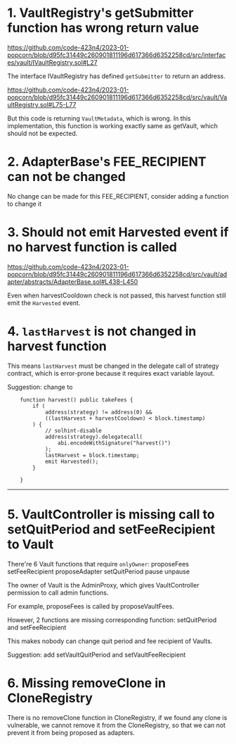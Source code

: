 # 1. VaultRegistry's getSubmitter function has wrong return value

https://github.com/code-423n4/2023-01-popcorn/blob/d95fc31449c260901811196d617366d6352258cd/src/interfaces/vault/IVaultRegistry.sol#L27

The interface IVaultRegistry has defined `getSubmitter` to return an address.

https://github.com/code-423n4/2023-01-popcorn/blob/d95fc31449c260901811196d617366d6352258cd/src/vault/VaultRegistry.sol#L75-L77

But this code is returning `VaultMetadata`, which is wrong. In this implementation, this function is working exactly same as getVault, which should not be expected.

# 2. AdapterBase's FEE_RECIPIENT can not be changed

No change can be made for this FEE_RECIPIENT, consider adding a function to change it

# 3. Should not emit Harvested event if no harvest function is called

https://github.com/code-423n4/2023-01-popcorn/blob/d95fc31449c260901811196d617366d6352258cd/src/vault/adapter/abstracts/AdapterBase.sol#L438-L450

Even when harvestCooldown check is not passed, this harvest function still emit the `Harvested` event.

# 4. `lastHarvest` is not changed in harvest function

This means `lastHarvest` must be changed in the delegate call of strategy contract, which is error-prone because it requires exact variable layout.

Suggestion: change to

```
    function harvest() public takeFees {
        if (
            address(strategy) != address(0) &&
            ((lastHarvest + harvestCooldown) < block.timestamp)
        ) {
            // solhint-disable
            address(strategy).delegatecall(
                abi.encodeWithSignature("harvest()")
            );
            lastHarvest = block.timestamp;
            emit Harvested();
        }

    }
```

----

# 5. VaultController is missing call to setQuitPeriod and  setFeeRecipient to Vault

There're 6 Vault functions that require `onlyOwner`: proposeFees setFeeRecipient proposeAdapter setQuitPeriod pause unpause

The owner of Vault is the AdminProxy, which gives VaultController permission to call admin functions.

For example, proposeFees is called by proposeVaultFees.

However, 2 functions are missing corresponding function:   setQuitPeriod and  setFeeRecipient

This makes nobody can change quit period  and fee recipient of Vaults.

Suggestion: add setVaultQuitPeriod  and setVaultFeeRecipient

# 6. Missing removeClone in CloneRegistry

There is no removeClone function in CloneRegistry, if we found any clone is vulnerable, we cannot remove it from the CloneRegistry, so that we can not prevent it from being proposed as adapters.